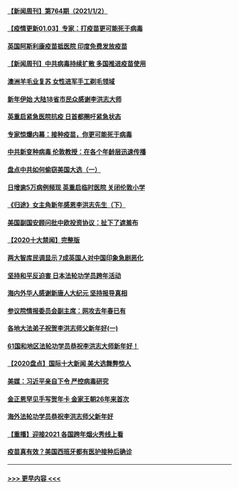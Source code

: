 #### [【新闻周刊】第764期（2021/1/2）](../pages/prog202/a103023529.md?t=01030901) 
#### [【疫情更新01.03】专家：打疫苗更可能死于病毒](../pages/prog202/a103020001.md?t=01030901) 
#### [英国阿斯利康疫苗抵医院 印度免费发放疫苗](../pages/prog202/a103023423.md?t=01030901) 
#### [【新闻周刊】中共病毒持续扩散 多国推进疫苗使用](../pages/prog202/a103023452.md?t=01030901) 
#### [澳洲羊毛业复苏 女性进军手工剃毛领域](../pages/prog202/a103023420.md?t=01030901) 
#### [新年伊始 大陆18省市民众感谢李洪志大师](../pages/prog202/a103023256.md?t=01030901) 
#### [英重启紧急医院抗疫 日首都圈吁紧急状态](../pages/prog202/a103023262.md?t=01030901) 
#### [专家惊爆内幕：接种疫苗，你更可能死于病毒](../pages/prog202/a103023064.md?t=01030901) 
#### [中共新变种病毒 伦敦教授：在各个年龄层迅速传播](../pages/prog202/a103022988.md?t=01030901) 
#### [盘点中共如何偷窃美国大选（一）](../pages/prog202/a103022824.md?t=01030901) 
#### [日增逾5万病例频现 英重启临时医院 关闭伦敦小学](../pages/prog202/a103022811.md?t=01030901) 
#### [《归途》女主角新年感恩李洪志先生（下）](../pages/prog202/a103022765.md?t=01030901) 
#### [美国副国安顾问批中欧投资协议：扯下了遮羞布](../pages/prog202/a103022705.md?t=01030901) 
#### [【2020十大禁闻】完整版](../pages/prog202/a103022702.md?t=01030901) 
#### [两大智库民调显示 7成英国人对中国印象急剧恶化](../pages/prog202/a103022686.md?t=01030901) 
#### [坚持和平反迫害  日本法轮功学员跨年活动](../pages/prog202/a103022530.md?t=01030901) 
#### [海内外华人感谢新唐人大纪元 坚持报导真相](../pages/prog202/a103022538.md?t=01030901) 
#### [参议院情报委员会副主席：网攻去年春已有](../pages/prog202/a103022535.md?t=01030901) 
#### [各地大法弟子祝贺李洪志师父新年好(一)](../pages/prog202/a103022456.md?t=01030901) 
#### [61国和地区法轮功学员恭祝李洪志大师新年好！](../pages/prog202/a103022268.md?t=01030901) 
#### [【2020盘点】国际十大新闻 美大选舞弊惊人](../pages/prog202/a103022226.md?t=01030901) 
#### [美媒：习近平亲自下令 严控病毒研究](../pages/prog202/a103022179.md?t=01030901) 
#### [金正恩罕见手写贺年卡 金家王朝26年来首次](../pages/prog202/a103022106.md?t=01030901) 
#### [海外法轮功学员恭祝李洪志师父新年好](../pages/prog202/a103022043.md?t=01030901) 
#### [【重播】迎接2021 各国跨年烟火秀线上看](../pages/prog202/a103021776.md?t=01030901) 
#### [疫苗真有效？美国西班牙都有医护接种后确诊](../pages/prog202/a103021963.md?t=01030901) 

----
#### [ >>> 更早内容 <<< ](../indexes/prog202-earlier.md)
